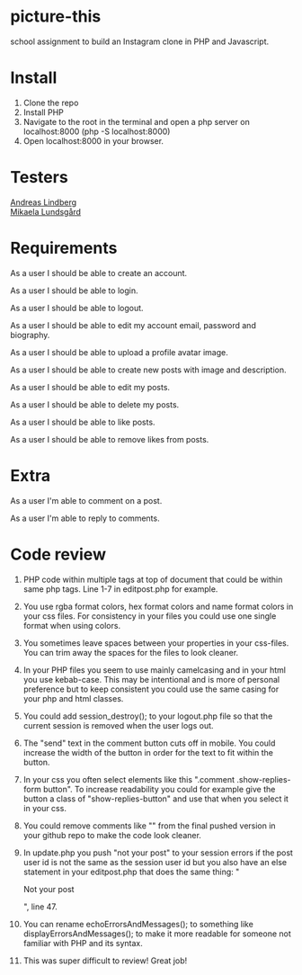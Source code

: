 # picture-this
school assignment to build an Instagram clone in PHP and Javascript.

# Install
1. Clone the repo
2. Install PHP
3. Navigate to the root in the terminal and open a php server on localhost:8000 (php -S localhost:8000)
4. Open localhost:8000 in your browser.

# Testers
<a href="https://github.com/oaflindberg">Andreas Lindberg</a><br>
<a href="https://github.com/mikaelaalu">Mikaela Lundsgård</a>

# Requirements

As a user I should be able to create an account.

As a user I should be able to login.

As a user I should be able to logout.

As a user I should be able to edit my account email, password and biography.

As a user I should be able to upload a profile avatar image.

As a user I should be able to create new posts with image and description.

As a user I should be able to edit my posts.

As a user I should be able to delete my posts.

As a user I should be able to like posts.

As a user I should be able to remove likes from posts.

# Extra

As a user I'm able to comment on a post.

As a user I'm able to reply to comments.

# Code review 

1. PHP code within multiple <?php ?> tags at top of document that could be within same php tags. Line 1-7 in editpost.php for example.

2. You use rgba format colors, hex format colors and name format colors in your css files. For consistency in your files you could use one single format when using colors.

3. You sometimes leave spaces between your properties in your css-files. You can trim away the spaces for the files to look cleaner.

4. In your PHP files you seem to use mainly camelcasing and in your html you use kebab-case. This may be intentional and is more of personal preference but to keep consistent you could use the same casing for your php and html classes.

5. You could add session_destroy(); to your logout.php file so that the current session is removed when the user logs out.

6. The "send" text in the comment button cuts off in mobile. You could increase the width of the button in order for the text to fit within the button.

7. In your css you often select elements like this ".comment .show-replies-form button". To increase readability you could for example give the button a class of "show-replies-button" and use that when you select it in your css. 

8. You could remove comments like "<!-- comment input -->" from the final pushed version in your github repo to make the code look cleaner.

9. In update.php you push "not your post" to your session errors if the post user id is not the same as the session user id but you also have an else statement in your editpost.php that does the same thing: "<?php else : ?><p>Not your post</p>", line 47.

10. You can rename echoErrorsAndMessages(); to something like displayErrorsAndMessages(); to make it more readable for someone not familiar with PHP and its syntax.

11. This was super difficult to review! Great job!